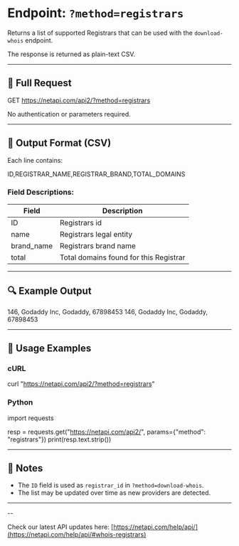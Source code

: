# Endpoint: `?method=registrars`

Returns a list of supported Registrars that can be used with the `download-whois` endpoint.

The response is returned as plain-text CSV.

---

## 🔗 Full Request

GET https://netapi.com/api2/?method=registrars

No authentication or parameters required.

---

## 📄 Output Format (CSV)

Each line contains:

ID,REGISTRAR_NAME,REGISTRAR_BRAND,TOTAL_DOMAINS

### Field Descriptions:

| Field     | Description                        |
|-----------|------------------------------------|
| ID     | Registrars id   |
| name  | Registrars legal entity     |
| brand_name  | Registrars brand name        |
| total  | Total domains found for this Registrar      |

---

## 🔍 Example Output

146, Godaddy Inc, Godaddy, 67898453
146, Godaddy Inc, Godaddy, 67898453

---

## 🧪 Usage Examples

### cURL

curl "https://netapi.com/api2/?method=registrars"

### Python

import requests

resp = requests.get("https://netapi.com/api2/", params={"method": "registrars"})
print(resp.text.strip())

---

## 📌 Notes

- The `ID` field is used as `registrar_id` in `?method=download-whois`.
- The list may be updated over time as new providers are detected.

---

--

Check our latest API updates here: [https://netapi.com/help/api/](https://netapi.com/help/api/#whois-registrars)

